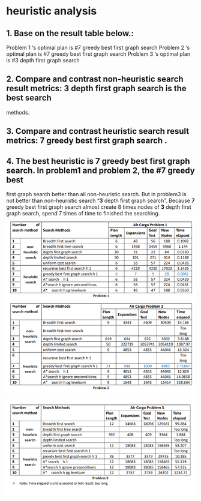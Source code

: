 # heuristic analysis
## 1. Base on the result table below.:
Problem 1 ‘s optimal plan is #7 greedy best first graph search 
Problem 2 ‘s optimal plan is #7 greedy best first graph search 
Problem 3 ‘s optimal plan is #3 depth first graph search
## 2. Compare and contrast non-heuristic search result metrics: **3** depth first graph search is the best search 
methods.
## 3. Compare and contrast heuristic search result metrics: **7** greedy best first graph search .
## 4. The best heuristic is **7** greedy best first graph search. In problem1 and problem 2, the #7 greedy best 
first graph search better than all non-heuristic search. But in problem3 is not better than non-heuristic 
search “**3** depth first graph search”. Because **7** greedy best first graph search almost create 8 times 
nodes of **3** depth first graph search, spend 7 times of time to finished the searching.
![p1](https://github.com/davincizhao/Education/blob/main/AI/Artificial_Intelligence/03_Planning_Search/p1.png)
![p2](https://github.com/davincizhao/Education/blob/main/AI/Artificial_Intelligence/03_Planning_Search/p2.png)

